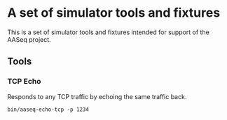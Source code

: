 # A set of simulator tools and fixtures

This is a set of simulator tools and fixtures intended for support of the AASeq
project.


## Tools

### TCP Echo

Responds to any TCP traffic by echoing the same traffic back.

    bin/aaseq-echo-tcp -p 1234
